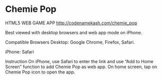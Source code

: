 # Chemie Pop
HTML5 WEB GAME APP
http://codenamekash.com/chemie_pop

Best viewed with desktop browsers and web app mode on iPhone.

Compatible Browsers
Desktop: Google Chrome, Firefox, Safari.

iPhone: Safari

Instruction
On iPhone, use Safari to enter the link and use “Add to Home Screen” function to add Chemie Pop as web app.
On home screen, tap on Chemie Pop icon to open the app.

